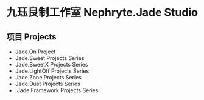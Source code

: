 # 九珏良制工作室 Nephryte.Jade Studio
## 项目 Projects
- Jade.On Project
- Jade.Sweet Projects Series
- Jade.SweetX Projects Series
- Jade.LightOff Projects Series
- Jade.Zone Projects Series
- Jade.Dust Projects Series
- .Jade Framework Projects Series

<!---
NephryteJade/NephryteJade is a ✨ special ✨ repository because its `README.md` (this file) appears on your GitHub profile.
You can click the Preview link to take a look at your changes.
--->
